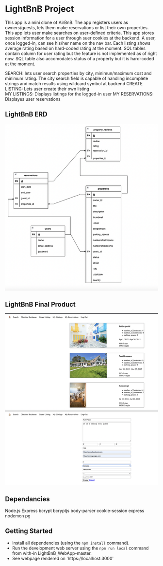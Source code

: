 # LightBnB Project
This app is a mini clone of AirBnB. The app registers users as owners/guests, lets them make reservations or list their own properties. This app lets user make searches on user-defined criteria. This app stores session information for a user through suer cookies at the backend. A user, once logged-in, can see his/her name on the nav bar. Each listing shows average rating based on hard-coded rating at the moment. SQL tables contain column for user rating but the feature is not implemented as of right now. SQL table also accomodates status of a property but it is hard-coded at the moment.

SEARCH: lets user search properties by city, minimun/maximum cost and minimum rating. The city search field is capable of handling incomplete strings and match results using wildcard symbol at backend
CREATE LISTING: Lets user create their own listing  
MY LISTINGS: Displays listings for the logged-in user
MY RESERVATIONS: Displayes user reservations

## LightBnB ERD
!["LightBnB Entity Relation Diagram"](https://github.com/ZaSal1990/lighthousebnb/blob/main/LighthouseBnB_ERD.png)

## LightBnB Final Product
!["My Reservation Page"](https://github.com/ZaSal1990/lighthousebnb/blob/main/assets/My_Reservations.png)
!["Create Listing Page"](https://github.com/ZaSal1990/lighthousebnb/blob/main/assets/Create_Listing.png)


## Dependancies
Node.js
Express
bcrypt 
bcryptjs 
body-parser 
cookie-session 
express
nodemon 
pg

## Getting Started

- Install all dependencies (using the `npm install` command).
- Run the development web server using the `npm run local` command from with-in LightBnB_WebApp-master.
- See webpage rendered on 'https://localhost:3000'